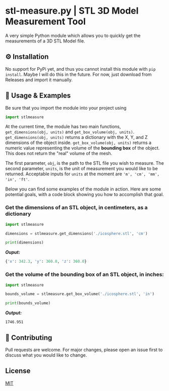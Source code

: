 # stl-measure.py | STL 3D Model Measurement Tool

A very simple Python module which allows you to quickly get the measurements of a 3D STL Model file.

## ⚙️ Installation

No support for PyPi yet, and thus you cannot install this module with `pip install`. Maybe I will do this in the future.
For now, just download from Releases and import it manually.

## 🔧 Usage & Examples

Be sure that you import the module into your project using
```py
import stlmeasure
```
At the current time, the module has two main functions, `get_dimensions(obj, units)` and `get_box_volume(obj, units)`.
`get_dimensions(obj, units)` returns a dictionary with the X, Y, and Z dimensions of the object inside.
`get_box_volume(obj, units)` returns a numeric value representing the volume of the **bounding box** of the object. This does not return the "real" volume of the mesh.

The first parameter, `obj`, is the path to the STL file you wish to measure.
The second parameter, `units`, is the unit of measurement you would like to be returned.
Acceptable inputs for `units` at the moment are `'m', 'cm', 'mm', 'in', 'ft'`.

Below you can find some examples of the module in action. Here are some potential goals, with a code block showing you how to accomplish
that goal.



### **Get the dimensions of an STL object, in centimeters, as a dictionary**

```py
import stlmeasure

dimensions = stlmeasure.get_dimensions('./icosphere.stl', 'cm')

print(dimensions)
```
***Ouput:***
```py
{'x': 342.3, 'y': 360.0, 'z': 360.0}
```

### **Get the volume of the bounding box of an STL object, in inches:**

```py
import stlmeasure

bounds_volume = stlmeasure.get_box_volume('./icosphere.stl', 'in')

print(bounds_volume)
```
***Output:***
```
1746.951
```

## 🤝 Contributing
Pull requests are welcome. For major changes, please open an issue first to discuss what you would like to change.

## License
[MIT](https://choosealicense.com/licenses/mit/)
